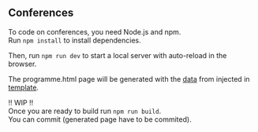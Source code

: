 ## Conferences

To code on conferences, you need Node.js and npm.\
Run `npm install` to install dependencies.

Then, run `npm run dev` to start a local server with auto-reload in the browser.

The programme.html page will be generated with the [data](./2023/conferences.json) from injected in [template](./2023/scripts/nunjucks/).

‼ WIP ‼\
Once you are ready to build run `npm run build`.\
You can commit (generated page have to be commited).
